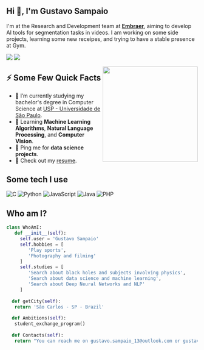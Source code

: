 <h2>Hi 👋, I'm Gustavo Sampaio </h2>
<p>I'm at the Research and Development team at <strong><a href="https://www.embraer.com/">Embraer</a></strong>, aiming to develop AI tools for segmentation tasks in videos. I am working on some side projects, learning some new receipes, and trying to have a stable presence at Gym.</p>
<p><a href="https://www.linkedin.com/in/gussampaio/" target="_blank"><img src="https://img.shields.io/badge/-LinkedIn-%230077B5?style=for-the-badge&logo=linkedin&logoColor=white"></a>
<a href="https://medium.com/@GusSampaio" target="_blanck"> <img src="https://img.shields.io/badge/-Medium-0A0A0A?style=for-the-badge&amp;labelColor=0A0A0A&amp;logo=medium&amp" ></a></p>

<img align="right" src="https://media.giphy.com/media/wpoLqr5FT1sY0/giphy.gif" height=250px/>

<h2>⚡️ Some Few Quick Facts </h2>
<ul>
<li>🔭 I’m currently studying my bachelor's degree in Computer Science at <a href="https://www5.usp.br">USP - Universidade de São Paulo</a>.</li>
<li>🧐 Learning <strong>Machine Learning Algorithms</strong>, <strong>Natural Language Processing</strong>, and <strong>Computer Vision</strong>.</li>
<li>💬 Ping me for <strong>data science projects</strong>.</li>
<li>📙 Check out my <a href="https://docs.google.com/document/d/1jAUW74WYdY6qQ577SLrzMJVrR7Fx09l3b651SuR4Ltk/edit?usp=sharing">resume</a>.</li>
</ul>


<h2> Some tech I use </h2>

![C](https://img.shields.io/badge/c-%2300599C.svg?style=for-the-badge&logo=c&logoColor=white)
![Python](https://img.shields.io/badge/python-3670A0?style=for-the-badge&logo=python&logoColor=ffdd54)
![JavaScript](https://img.shields.io/badge/javascript-%23323330.svg?style=for-the-badge&logo=javascript&logoColor=%23F7DF1E)
![Java](https://img.shields.io/badge/Java-ED8B00?style=for-the-badge&logo=java&logoColor=white)
![PHP](https://img.shields.io/badge/PHP-777BB4?style=for-the-badge&logo=php&logoColor=white)

## Who am I?
 ```python
 class WhoAmI:
	def __init__(self):
      self.user = 'Gustavo Sampaio'
      self.hobbies = [
         'Play sports',
         'Photography and filming'
      ]
      self.studies = [
         'Search about black holes and subjects involving physics',
         'Search about data science and machine learning',
         'Search about Deep Neural Networks and NLP'
      ]
   
   def getCity(self):
   	return 'São Carlos - SP - Brazil'
   
   def Ambitions(self):
   	student_exchange_program()
   
   def Contacts(self):
   	return "You can reach me on gustavo.sampaio_13@outlook.com or gustavo.sampaio@usp.br"
 ```
